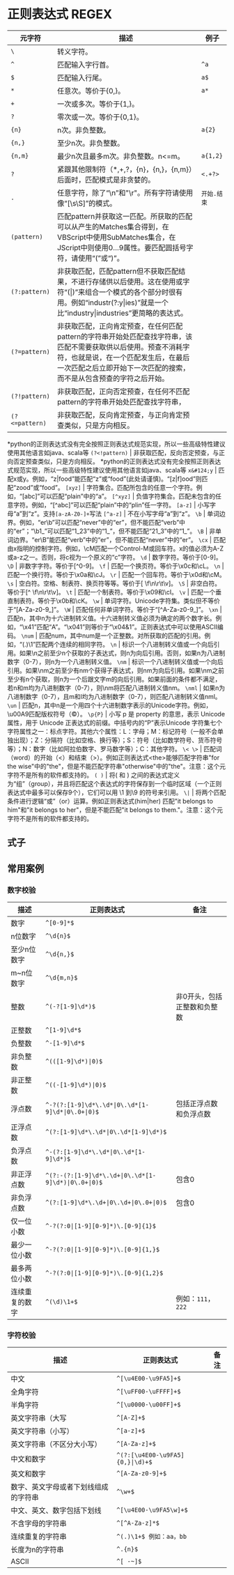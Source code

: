 # 正则表达式 REGEX

元字符|描述|例子
---|---|---
`\` | 转义字符。
`^` | 匹配输入字行首。|`^a`
`$` | 匹配输入行尾。|`a$`
`*` | 任意次。等价于{0,}。|`a*`
`+` | 一次或多次。等价于{1,}。
`?` | 零次或一次。等价于{0,1}。
`{n}` | n次。非负整数。|`a{2}`
`{n,}` | 至少n次。非负整数。
`{n,m}` | 最少n次且最多m次。非负整数。n<=m。|`a{1,2}`
`?` | 紧跟其他限制符（*,+,?，{n}，{n,}，{n,m}）后面时，匹配模式是非贪婪的。|`<.+?>`
`.` | 任意字符，除了“\n”和"\r"。所有字符请使用像“[\s\S]”的模式。|`开始.结束`
`(pattern)` | 匹配pattern并获取这一匹配。所获取的匹配可以从产生的Matches集合得到，在VBScript中使用SubMatches集合，在JScript中则使用$0…$9属性。要匹配圆括号字符，请使用“\(”或“\)”。
`(?:pattern)` | 非获取匹配，匹配pattern但不获取匹配结果，不进行存储供以后使用。这在使用或字符“(&#124;)”来组合一个模式的各个部分时很有用。例如“industr(?:y&#124;ies)”就是一个比“industry&#124;industries”更简略的表达式。
`(?=pattern)` | 非获取匹配，正向肯定预查，在任何匹配pattern的字符串开始处匹配查找字符串，该匹配不需要获取供以后使用。预查不消耗字符，也就是说，在一个匹配发生后，在最后一次匹配之后立即开始下一次匹配的搜索，而不是从包含预查的字符之后开始。
`(?!pattern)` | 非获取匹配，正向否定预查，在任何不匹配pattern的字符串开始处匹配查找字符串，
`(?<=pattern)` | 非获取匹配，反向肯定预查，与正向肯定预查类似，只是方向相反。
*python的正则表达式没有完全按照正则表达式规范实现，所以一些高级特性建议使用其他语言如java、scala等
`(?<!pattern)` | 非获取匹配，反向否定预查，与正向否定预查类似，只是方向相反。
*python的正则表达式没有完全按照正则表达式规范实现，所以一些高级特性建议使用其他语言如java、scala等
`x&#124;y` | 匹配x或y。例如，“z&#124;food”能匹配“z”或“food”(此处请谨慎)。“[z&#124;f]ood”则匹配“zood”或“food”。
`[xyz]` | 字符集合。匹配所包含的任意一个字符。例如，“[abc]”可以匹配“plain”中的“a”。
`[^xyz]` | 负值字符集合。匹配未包含的任意字符。例如，“[^abc]”可以匹配“plain”中的“plin”任一字符。
`[a-z]` | 小写字母“a”到“z”。支持`[a-zA-Z0-]+`写法
`[^a-z]` | 不在小写字母“a”到“z”。
`\b` | 单词边界。例如，“er\b”可以匹配“never”中的“er”，但不能匹配“verb”中的“er”；“\b1_”可以匹配“1_23”中的“1_”，但不能匹配“21_3”中的“1_”。
`\B` | 非单词边界。“er\B”能匹配“verb”中的“er”，但不能匹配“never”中的“er”。
`\cx` | 匹配由x指明的控制字符。例如，\cM匹配一个Control-M或回车符。x的值必须为A-Z或a-z之一。否则，将c视为一个原义的“c”字符。
`\d` | 数字字符。等价于[0-9]。
`\D` | 非数字字符。等价于[^0-9]。
`\f` | 匹配一个换页符。等价于\x0c和\cL。
`\n` | 匹配一个换行符。等价于\x0a和\cJ。
`\r` | 匹配一个回车符。等价于\x0d和\cM。
`\s` | 空白符。空格、制表符、换页符等等。等价于[ \f\n\r\t\v]。
`\S` | 非空白符。等价于[^ \f\n\r\t\v]。
`\t` | 匹配一个制表符。等价于\x09和\cI。
`\v` | 匹配一个垂直制表符。等价于\x0b和\cK。
`\w` | 单词字符。Unicode字符集。类似但不等价于“[A-Za-z0-9_]”。
`\W` | 匹配任何非单词字符。等价于“[^A-Za-z0-9_]”。
`\xn` | 匹配n，其中n为十六进制转义值。十六进制转义值必须为确定的两个数字长。例如，“\x41”匹配“A”。“\x041”则等价于“\x04&1”。正则表达式中可以使用ASCII编码。
`\num` | 匹配num，其中num是一个正整数。对所获取的匹配的引用。例如，“(.)\1”匹配两个连续的相同字符。
`\n` | 标识一个八进制转义值或一个向后引用。如果\n之前至少n个获取的子表达式，则n为向后引用。否则，如果n为八进制数字（0-7），则n为一个八进制转义值。
`\nm` | 标识一个八进制转义值或一个向后引用。如果\nm之前至少有nm个获得子表达式，则nm为向后引用。如果\nm之前至少有n个获取，则n为一个后跟文字m的向后引用。如果前面的条件都不满足，若n和m均为八进制数字（0-7），则\nm将匹配八进制转义值nm。
`\nml` | 如果n为八进制数字（0-7），且m和l均为八进制数字（0-7），则匹配八进制转义值nml。
`\un` | 匹配n，其中n是一个用四个十六进制数字表示的Unicode字符。例如，\u00A9匹配版权符号（&copy;）。
`\p{P}` | 小写 p 是 property 的意思，表示 Unicode 属性，用于 Unicode 正表达式的前缀。中括号内的“P”表示Unicode 字符集七个字符属性之一：标点字符。其他六个属性：L：字母；M：标记符号（一般不会单独出现）；Z：分隔符（比如空格、换行等）；S：符号（比如数学符号、货币符号等）；N：数字（比如阿拉伯数字、罗马数字等）；C：其他字符。
`\< \>` | 匹配词（word）的开始（\<）和结束（\>）。例如正则表达式\<the\>能够匹配字符串"for the wise"中的"the"，但是不能匹配字符串"otherwise"中的"the"。注意：这个元字符不是所有的软件都支持的。
`( )` | 将( 和 ) 之间的表达式定义为“组”（group），并且将匹配这个表达式的字符保存到一个临时区域（一个正则表达式中最多可以保存9个），它们可以用 \1 到\9 的符号来引用。
`\|` | 将两个匹配条件进行逻辑“或”（or）运算。例如正则表达式(him&#124;her) 匹配"it belongs to him"和"it belongs to her"，但是不能匹配"it belongs to them."。注意：这个元字符不是所有的软件都支持的。

## 式子

## 常用案例

### 数字校验

描述|正则表达式|备注
---|---|---
数字|`^[0-9]*$`
n位数字|`^\d{n}$`
至少n位数字|`^\d{n,}$`
m~n位数字|`^\d{m,n}$`
整数|`^(-?[1-9]\d*)$`|非0开头，包括正整数和负整数|
正整数|`^[1-9]\d*$`
负整数|`^-[1-9]\d*$`
非负整数|`^(([1-9]\d*)\|0)$`
非正整数|`^((-[1-9]\d*)\|0)$`
浮点数|`^-?(?:[1-9]\d*\.\d*\|0\.\d*[1-9]\d*\|0\.0+\|0)$`|包括正浮点数和负浮点数|
正浮点数|`^(?:[1-9]\d*\.\d*\|0\.\d*[1-9]\d*)$`
负浮点数|`^-(?:[1-9]\d*\.\d*\|0\.\d*[1-9]\d*)$`
非正浮点数|`^(?:-(?:[1-9]\d*\.\d+\|0\.\d*[1-9]\d*)\|0\.0+\|0)$`|包含0|
非负浮点数|`^(?:[1-9]\d*\.\d+\|0\.\d+\|0\.0+\|0)$`|包含0|
仅一位小数|`^-?(?:0\|[1-9][0-9]*)\.[0-9]{1}$`
最少一位小数|`^-?(?:0\|[1-9][0-9]*)\.[0-9]{1,}$`
最多两位小数|`^-?(?:0\|[1-9][0-9]*)\.[0-9]{1,2}$`
连续重复的数字|`^(\d)\1+$`|例如：`111`，`222`

### 字符校验

描述|正则表达式|备注
---|---|---
中文 | `^[\u4E00-\u9FA5]+$`
全角字符 | `^[\uFF00-\uFFFF]+$`
半角字符 | `^[\u0000-\u00FF]+$`
英文字符串（大写 | `^[A-Z]+$`
英文字符串（小写） | `^[a-z]+$`
英文字符串（不区分大小写） | `^[A-Za-z]+$`
中文和数字 | `^(?:[\u4E00-\u9FA5]{0,}\|\d)+$`
英文和数字 | `^[A-Za-z0-9]+$`
数字、英文字母或者下划线组成的字符串 | `^\w+$`
中文、英文、数字包括下划线 | `^[\u4E00-\u9FA5\w]+$`
不含字母的字符串 | `^[^A-Za-z]*$`
连续重复的字符串 | `^(.)\1+$ 例如：aa，bb`
长度为n的字符串 | `^.{n}$`
ASCII | `^[ -~]$`
